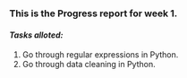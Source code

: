 ### **This is the Progress report for week 1.**

#### **_Tasks alloted:_**
1. Go through regular expressions in Python.
1. Go through data cleaning in Python. 
